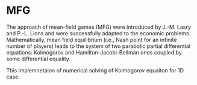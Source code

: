 # MFG

The approach of mean-field games (MFG) were introduced by J.-M. Lasry and P.-L. Lions and were successfully adapted to the economic problems.
Mathematically, mean field equilibrium (i.e., Nash point for an infinite number of players) leads to the system of two parabolic partial differential equations: Kolmogorov and Hamilton-Jacobi-Bellman ones coupled by some differential equality.

This implemnetaion of numerical solving of Kolmogorov equaiton for 1D case.
